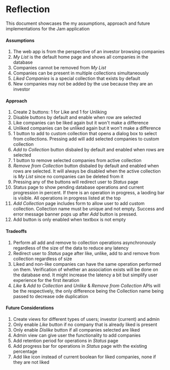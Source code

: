 # Reflection
This document showcases the my assumptions, approach and future implementations for the Jam application

#### Assumptions
1. The web app is from the perspective of an investor browsing companies
2. *My List* is the default home page and shows all companies in the database
3. Companies cannot be removed from *My List*
4. Companies can be present in multiple collections simultaneously
5. *Liked Companies* is a special collection that exists by default
6. New companies may not be added by the use because they are an investor

#### Approach
1. Create 2 buttons: 1 for Like and 1 for Unliking
2. Disable buttons by default and enable when row are selected
3. Like companies can be liked again but it won't make a difference
4. Unliked companies can be unliked again but it won't make a difference
5. 1 button to add to custom collection that opens a dialog box to select from collections. Pressing add will add selected companies to custom collection
6. *Add to Collection* button disbaled by default and enabled when rows are selected
7. 1 button to remove selected companies from active collection
8. *Remove from Collection* button disbaled by default and enabled when rows are selected. It will always be disabled when the active collection is *My List* since no companies can be deleted from it
9. Pressing any of the buttons will redirect user to *Status* page
10. Status page to show pending database operations and current progression in percent. If there is an operation in progress, a laoding bar is visible. All operations in progress listed at the top
11. *Add Collection* page includes form to allow user to add custom collection. Collection name must be unique and not empty. Success and error message banner pops up after *Add* button is pressed.
12. Add button is only enabled when textbox is not empty

#### Tradeoffs
1. Perform all add and remove to collection operations asynchronously regardless of the size of the data to reduce any latency
2. Redirect user to *Status* page after like, unlike, add to and remove from collection regardless of size
3. Liked and non-like companies can have the same operation performed on them. Verification of whether an association exists will be done on the database end. It might increase the latency a bit but simplify user experience for the first iteration
4. *Like* & *Add to Collection* and *Unlike* & *Remove from Collection* APIs will be the respectively, the only difference being the Collection name being passed to decrease ode duplication

#### Future Considerations
1. Create views for different types of users; investor (current) and admin
2. Only enable *Like* button if no company that is already liked is present
3. Only enable *Dislike* button if all companies selected are liked
4. Admin view can give user the functionality to add companies
5. Add retention period for operations in *Status* page
6. Add progress bar for operations in *Status* page with the existing percentage
7. Add like icon instead of current boolean for liked companies, none if they are not liked